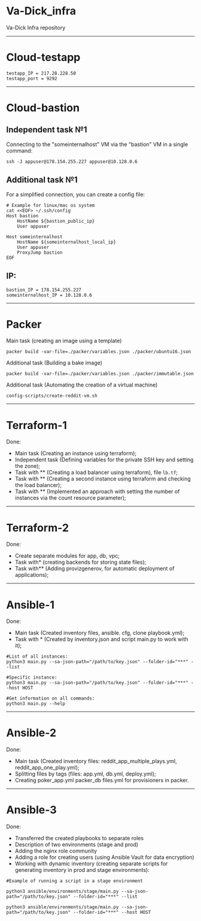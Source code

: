 # Va-Dick_infra
Va-Dick Infra repository




---
# Cloud-testapp
```
testapp_IP = 217.28.228.50
testapp_port = 9292
```




---
# Cloud-bastion

## Independent task №1

Connecting to the "someinternalhost" VM via the "bastion" VM in a single command:
```
ssh -J appuser@178.154.255.227 appuser@10.128.0.6
```

## Additional task №1
For a simplified connection, you can create a config file:
```
# Example for linux/mac os system
cat <<EOF> ~/.ssh/config
Host bastion
    HostName ${bastion_public_ip}
    User appuser

Host someinternalhost
    HostName ${someinternalhost_local_ip}
    User appuser
    ProxyJump bastion
EOF
```

## IP:
```
bastion_IP = 178.154.255.227
someinternalhost_IP = 10.128.0.6
```



---
# Packer

Main task (creating an image using a template)
```
packer build -var-file=./packer/variables.json ./packer/ubuntu16.json
```
Additional task (Building a bake image)
```
packer build -var-file=./packer/variables.json ./packer/immutable.json
```
Additional task (Automating the creation of a virtual machine)
```
config-scripts/create-reddit-vm.sh
```


---
# Terraform-1
Done:
- Main task (Creating an instance using terraform);
- Independent task (Defining variables for the private SSH key and setting the zone);
- Task with ** (Creating a load balancer using terraform), file `lb.tf`;
- Task with ** (Creating a second instance using terraform and checking the load balancer);
- Task with ** (Implemented an approach with setting the number of instances via the count resource parameter);




---
# Terraform-2
Done:
- Create separate modules for app, db, vpc;
- Task with* (creating backends for storing state files);
- Task with** (Adding provizgenerov, for automatic deployment of applications);




---
# Ansible-1
Done:
- Main task (Created inventory files, ansible. cfg, clone playbook.yml);
- Task with * (Created by inventory.json and script main.py to work with it);
```
#List of all instances:
python3 main.py --sa-json-path="/path/to/key.json" --folder-id="***" --list

#Specific instance:
python3 main.py --sa-json-path="/path/to/key.json" --folder-id="***" --host HOST

#Get information on all commands:
python3 main.py --help
```



---
# Ansible-2
Done:
- Main task (Created inventory files: reddit_app_multiple_plays.yml, reddit_app_one_play.yml);
- Splitting files by tags (files: app.yml, db.yml, deploy.yml);
- Creating poker_app.yml packer_db files.yml for provisioners in packer.




---
# Ansible-3
Done:
- Transferred the created playbooks to separate roles
- Description of two environments (stage and prod)
- Adding the nginx role community
- Adding a role for creating users (using Ansible Vault for data encryption)
- Working with dynamic inventory (creating separate scripts for generating inventory in prod and stage environments):

```
#Example of running a script in a stage environment

python3 ansible/environments/stage/main.py --sa-json-path="/path/to/key.json" --folder-id="***" --list

python3 ansible/environments/stage/main.py --sa-json-path="/path/to/key.json" --folder-id="***" --host HOST
```
